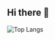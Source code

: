 ## Hi there 👋
![Top Langs](https://github-readme-stats.vercel.app/api/top-langs/?username=johnpaulmacanas&layout=compact&langs_count=20)








